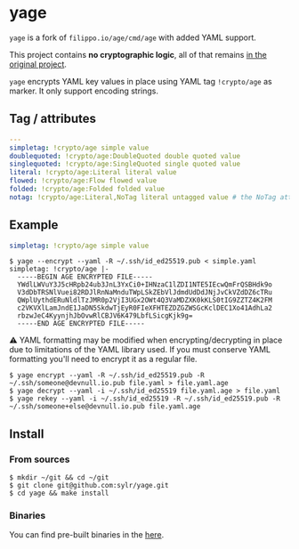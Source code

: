yage
====

`yage` is a fork of `filippo.io/age/cmd/age` with added YAML support.

This project contains **no cryptographic logic**, all of that remains
[in the original project](https://github.com/FiloSottile/age).

`yage` encrypts YAML key values in place using YAML tag `!crypto/age` as marker.
It only support encoding strings.

Tag / attributes
----------------

```yaml
---
simpletag: !crypto/age simple value
doublequoted: !crypto/age:DoubleQuoted double quoted value
singlequoted: !crypto/age:SingleQuoted single quoted value
literal: !crypto/age:Literal literal value
flowed: !crypto/age:Flow flowed value
folded: !crypto/age:Folded folded value
notag: !crypto/age:Literal,NoTag literal untagged value # the NoTag attribute will cause yage to drop the tag when decrypting
```

Example
-------

```yaml
simpletag: !crypto/age simple value
```

```shell
$ yage --encrypt --yaml -R ~/.ssh/id_ed25519.pub < simple.yaml
simpletag: !crypto/age |-
  -----BEGIN AGE ENCRYPTED FILE-----
  YWdlLWVuY3J5cHRpb24ub3JnL3YxCi0+IHNzaC1lZDI1NTE5IEcwQmFrQSBHdk9o
  V3dDbTRSNlVuei82RDJlRnNaMnduTWpLSkZEbVlJdmdUdDdJNjJvCkVZdDZ6cTRu
  QWplUythdERuNldlTzJMR0p2VjI3UGx2OWt4Q3VaMDZXK0kKLS0tIG9ZZTZ4K2FM
  c2VKVXlLamJndE1JaDN5SkdwTjEyR0FIeXFHTEZDZGZWSGcKclDEC1Xo41AdhLa2
  rbzwJeC4KyynjhJbOvwRlCBJV6K479LbfLSicgKjk9g=
  -----END AGE ENCRYPTED FILE-----
```

⚠️ YAML formatting may be modified when encrypting/decrypting in place due to
limitations of the YAML library used. If you must conserve YAML formatting
you'll need to encrypt it as a regular file.

```
$ yage encrypt --yaml -R ~/.ssh/id_ed25519.pub -R ~/.ssh/someone@devnull.io.pub file.yaml > file.yaml.age
$ yage decrypt --yaml -i ~/.ssh/id_ed25519 file.yaml.age > file.yaml
$ yage rekey --yaml -i ~/.ssh/id_ed25519 -R ~/.ssh/id_ed25519.pub -R ~/.ssh/someone+else@devnull.io.pub file.yaml.age
```

Install
-------

### From sources

```shell
$ mkdir ~/git && cd ~/git
$ git clone git@github.com:sylr/yage.git
$ cd yage && make install
```

### Binaries

You can find pre-built binaries in the [here](https://github.com/sylr/yage/releases).
